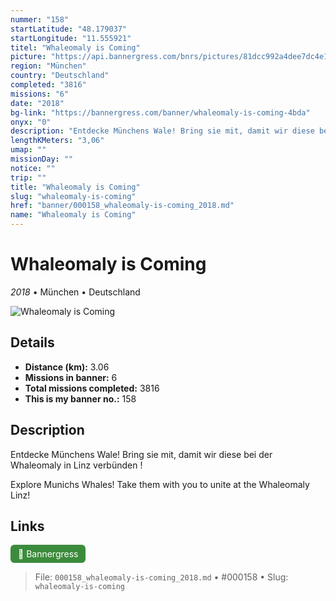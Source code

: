 ```yaml
---
nummer: "158"
startLatitude: "48.179037"
startLongitude: "11.555921"
titel: "Whaleomaly is Coming"
picture: "https://api.bannergress.com/bnrs/pictures/81dcc992a4dee7dc4e1e7088c1719b8c"
region: "München"
country: "Deutschland"
completed: "3816"
missions: "6"
date: "2018"
bg-link: "https://bannergress.com/banner/whaleomaly-is-coming-4bda"
onyx: "0"
description: "Entdecke Münchens Wale! Bring sie mit, damit wir diese bei der Whaleomaly in Linz verbünden !\n\nExplore Munichs Whales! Take them with you to unite at the Whaleomaly Linz!"
lengthKMeters: "3,06"
umap: ""
missionDay: ""
notice: ""
trip: ""
title: "Whaleomaly is Coming"
slug: "whaleomaly-is-coming"
href: "banner/000158_whaleomaly-is-coming_2018.md"
name: "Whaleomaly is Coming"
---
```

# Whaleomaly is Coming

*2018* • München • Deutschland

![Whaleomaly is Coming](https://api.bannergress.com/bnrs/pictures/81dcc992a4dee7dc4e1e7088c1719b8c)



## Details
- **Distance (km):** 3.06
- **Missions in banner:** 6
- **Total missions completed:** 3816
- **This is my banner no.:** 158



## Description
Entdecke Münchens Wale! Bring sie mit, damit wir diese bei der Whaleomaly in Linz verbünden !

Explore Munichs Whales! Take them with you to unite at the Whaleomaly Linz!



## Links
<a href="https://bannergress.com/banner/whaleomaly-is-coming-4bda" target="_blank" style="display:inline-block;margin-right:8px;padding:6px 12px;background:#3c8b3c;color:#fff;text-decoration:none;border-radius:6px;">🔗 Bannergress</a>



> File: `000158_whaleomaly-is-coming_2018.md`
> • #000158
> • Slug: `whaleomaly-is-coming`

